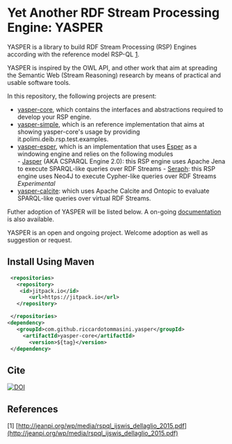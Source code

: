 # Yet Another RDF Stream Processing Engine: YASPER

YASPER is a library to build RDF Stream Processing (RSP) Engines according with the reference model RSP-QL [1](http://jeanpi.org/wp/media/rspql_ijswis_dellaglio_2015.pdf). 

YASPER is inspired by the OWL API, and other work that aim at spreading the Semantic Web (Stream Reasoning) research by means of practical and usable software tools.

In this repository, the following  projects are present:

- [yasper-core](./yasper-core/Readme.md), which contains the interfaces and abstractions required to develop your RSP engine.
- [yasper-simple](./yasper-simple/Readme.md), which is an reference implementation that aims at showing yasper-core's usage by providing it.polimi.deib.rsp.test.examples.
- [yasper-esper](./yasper-esper/Readme.md), which is an implementation that uses [Esper]() as a windowing engine and relies on the following modules    
            - [Jasper](./yasper-esper/jasper/Readme.md) (AKA CSPARQL Engine 2.0): this RSP engine uses Apache Jena to execute SPARQL-like queries over RDF Streams 
            - [Seraph](./yasper-esper/seraph/Readme.md): this RSP engine uses Neo4J to execute Cypher-like queries over RDF Streams *Experimental*
- [yasper-calcite](./yasper-calcite/Readme.me): which uses Apache Calcite and Ontopic to evaluate SPARQL-like queries over virtual RDF Streams.

Futher adoption of YASPER will be listed below. A on-going [documentation](https://github.com/riccardotommasini/yasper/wiki) is also available. 

YASPER is an open and ongoing project. Welcome adoption as well as suggestion or request.

## Install Using Maven

```xml
 <repositories>
   <repository>
    <id>jitpack.io</id>
       <url>https://jitpack.io</url>
   </repository>

 </repositories>
<dependency>
   <groupId>com.github.riccardotommasini.yasper</groupId>
     <artifactId>yasper-core</artifactId>
       <version>${tag}</version>
 </dependency>
```

## Cite 

[![DOI](https://zenodo.org/badge/64671163.svg)](https://zenodo.org/badge/latestdoi/64671163)

## References

[1] [http://jeanpi.org/wp/media/rspql_ijswis_dellaglio_2015.pdf](http://jeanpi.org/wp/media/rspql_ijswis_dellaglio_2015.pdf)
